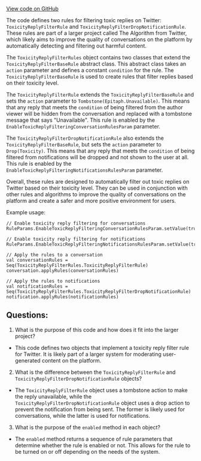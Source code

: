 [View code on GitHub](https://github.com/misbahsy/the-algorithm/visibilitylib/src/main/scala/com/twitter/visibility/rules/ToxicityReplyFilterRules.scala)

The code defines two rules for filtering toxic replies on Twitter: `ToxicityReplyFilterRule` and `ToxicityReplyFilterDropNotificationRule`. These rules are part of a larger project called The Algorithm from Twitter, which likely aims to improve the quality of conversations on the platform by automatically detecting and filtering out harmful content.

The `ToxicityReplyFilterRules` object contains two classes that extend the `ToxicityReplyFilterBaseRule` abstract class. This abstract class takes an `action` parameter and defines a constant `condition` for the rule. The `ToxicityReplyFilterBaseRule` is used to create rules that filter replies based on their toxicity level.

The `ToxicityReplyFilterRule` extends the `ToxicityReplyFilterBaseRule` and sets the `action` parameter to `Tombstone(Epitaph.Unavailable)`. This means that any reply that meets the `condition` of being filtered from the author viewer will be hidden from the conversation and replaced with a tombstone message that says "Unavailable". This rule is enabled by the `EnableToxicReplyFilteringConversationRulesParam` parameter.

The `ToxicityReplyFilterDropNotificationRule` also extends the `ToxicityReplyFilterBaseRule`, but sets the `action` parameter to `Drop(Toxicity)`. This means that any reply that meets the `condition` of being filtered from notifications will be dropped and not shown to the user at all. This rule is enabled by the `EnableToxicReplyFilteringNotificationsRulesParam` parameter.

Overall, these rules are designed to automatically filter out toxic replies on Twitter based on their toxicity level. They can be used in conjunction with other rules and algorithms to improve the quality of conversations on the platform and create a safer and more positive environment for users. 

Example usage:
```
// Enable toxicity reply filtering for conversations
RuleParams.EnableToxicReplyFilteringConversationRulesParam.setValue(true)

// Enable toxicity reply filtering for notifications
RuleParams.EnableToxicReplyFilteringNotificationsRulesParam.setValue(true)

// Apply the rules to a conversation
val conversationRules = Seq(ToxicityReplyFilterRules.ToxicityReplyFilterRule)
conversation.applyRules(conversationRules)

// Apply the rules to notifications
val notificationRules = Seq(ToxicityReplyFilterRules.ToxicityReplyFilterDropNotificationRule)
notification.applyRules(notificationRules)
```
## Questions: 
 1. What is the purpose of this code and how does it fit into the larger project?
- This code defines two objects that implement a toxicity reply filter rule for Twitter. It is likely part of a larger system for moderating user-generated content on the platform.

2. What is the difference between the `ToxicityReplyFilterRule` and `ToxicityReplyFilterDropNotificationRule` objects?
- The `ToxicityReplyFilterRule` object uses a tombstone action to make the reply unavailable, while the `ToxicityReplyFilterDropNotificationRule` object uses a drop action to prevent the notification from being sent. The former is likely used for conversations, while the latter is used for notifications.

3. What is the purpose of the `enabled` method in each object?
- The `enabled` method returns a sequence of rule parameters that determine whether the rule is enabled or not. This allows for the rule to be turned on or off depending on the needs of the system.